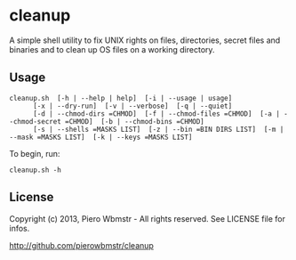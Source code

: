 cleanup
=======

A simple shell utility to fix UNIX rights on files, directories, secret files and binaries
and to clean up OS files on a working directory.

## Usage

    cleanup.sh  [-h | --help | help]  [-i | --usage | usage]
          [-x | --dry-run]  [-v | --verbose]  [-q | --quiet]
          [-d | --chmod-dirs =CHMOD]  [-f | --chmod-files =CHMOD]  [-a | --chmod-secret =CHMOD]  [-b | --chmod-bins =CHMOD]
          [-s | --shells =MASKS LIST]  [-z | --bin =BIN DIRS LIST]  [-m | --mask =MASKS LIST]  [-k | --keys =MASKS LIST]

To begin, run:

    cleanup.sh -h

## License

Copyright (c) 2013, Piero Wbmstr - All rights reserved. See LICENSE file for infos.

<http://github.com/pierowbmstr/cleanup>
